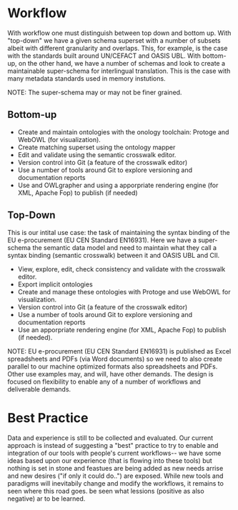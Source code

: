 # Workflow
With workflow one must distinguish between top down and bottom up. With "top-down" we have a given schema superset with a number of subsets albeit with different granularity
and overlaps. This, for example, is the case with the standards built around UN/CEFACT and OASIS UBL. With bottom-up, on the other hand, we have a number of schemas
and look to create a maintainable super-schema for interlingual translation. This is the case with many metadata standards used in memory instutions.

NOTE: The super-schema may or may not be finer grained.

## Bottom-up
* Create and maintain ontologies with the onology toolchain: Protoge and WebOWL (for visualization).
* Create matching superset using the ontology mapper
* Edit and validate using the semantic crosswalk editor.
* Version control into Git (a feature of the crosswalk editor)
* Use a number of tools around Git to explore versioning and documentation reports
* Use and OWLgrapher and using a apporpriate rendering engine (for XML, Apache Fop) to publish (if needed)

## Top-Down
This is our intital use case: the task of maintaining the syntax binding of the EU e-procurement (EU CEN Standard EN16931).
Here we have a super-schema the semantic data model and need to maintain what they call a syntax binding (semantic crosswalk) between it and OASIS UBL and CII.
* View, explore, edit, check consistency and validate with the crosswalk editor.
* Export implicit ontologies
* Create and manage these ontologies with Protoge and use WebOWL for visualization.
* Version control into Git (a feature of the crosswalk editor)
* Use a number of tools around Git to explore versioning and documentation reports
* Use an apporpriate rendering engine (for XML, Apache Fop) to publish (if needed).

NOTE: EU e-procurement (EU CEN Standard EN16931) is published as Excel spreadsheets and PDFs (via Word documents) so we need to also create parallel to our
machine optimized formats also spreadsheets and PDFs. Other use examples may, and will, have other demands. The design is focused on flexibility to enable any
of a number of workflows and deliverable demands.

# Best Practice
Data and experience is still to be collected and evaluated. Our current approach is instead of suggesting a "best" practice to try to enable and
integration of our tools with people's current workflows-- we have some ideas based upon our experience (that is flowing into these tools) but nothing is set in stone and feastues are being added as new needs arrise and new desires ("if only it could do..") are exposed. While new tools and paradigms will inevitabily change and modify the workflows, it remains to seen where this road goes.
be seen what lessions (positive as also negative) ar to be learned.
